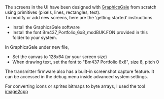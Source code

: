 The screens in the UI have been designed with [GraphicsGale](https://graphicsgale.com/us/) from scratch using primitives (pixels, lines, rectangles, text).  
To modify or add new screens, here are the 'getting started' instructions.
- Install the GraphicsGale software
- Install the font Bm437_Portfolio_6x8_modBUK.FON provided in this folder to your system.

In GraphicsGale under new file, 
- Set the canvas to 128x64 (or your screen size)
- When drawing text, set the font to "Bm437 Portfolio 6x8", size 8, pitch 0

The transmitter firmware also has a built-in screenshot capture feature. It can be accessed in the debug menu inside advanced system settings.

For converting icons or sprites bitmaps to byte arrays, I used the tool [image2cpp](http://javl.github.io/image2cpp/)
